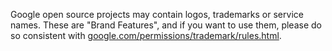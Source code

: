 Google open source projects may contain logos, trademarks or service names. These are "Brand Features", and if you want to use them, please do so consistent with [google.com/permissions/trademark/rules.html](https://www.google.com/permissions/trademark/rules.html).
